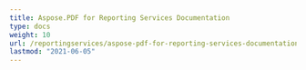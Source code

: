 ```yaml
---
title: Aspose.PDF for Reporting Services Documentation
type: docs
weight: 10
url: /reportingservices/aspose-pdf-for-reporting-services-documentation/
lastmod: "2021-06-05"
---
```


